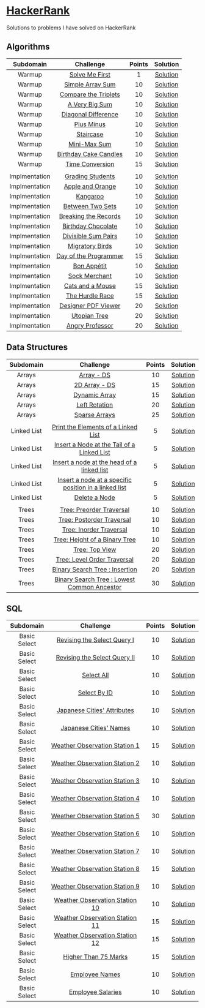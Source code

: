 # [HackerRank](https://www.hackerrank.com)

Solutions to problems I have solved on HackerRank


## Algorithms ##

| Subdomain | Challenge | Points | Solution |
|:---------:|:---------:|:------:|:--------:|
|Warmup| [Solve Me First](https://www.hackerrank.com/challenges/solve-me-first) | 1 |  [Solution](https://github.com/tang68/HackerRank-Solutions/blob/master/Algorithms/Warmup/Solve%20Me%20First/Solution.java) |
|Warmup| [Simple Array Sum](https://www.hackerrank.com/challenges/simple-array-sum) |10  |  [Solution](https://github.com/tang68/HackerRank-Solutions/blob/master/Algorithms/Warmup/Simple%20Array%20Sum/Solution.java) |
|Warmup| [Compare the Triplets ](https://www.hackerrank.com/challenges/compare-the-triplets) | 10 |  [Solution](https://github.com/tang68/HackerRank-Solutions/blob/master/Algorithms/Warmup/Compare%20the%20Triplets/Solution.java) |
|Warmup| [A Very Big Sum](https://www.hackerrank.com/challenges/a-very-big-sum) | 10 |  [Solution](https://github.com/tang68/HackerRank-Solutions/blob/master/Algorithms/Warmup/A%20Very%20Big%20Sum/Solution.java) |
|Warmup| [Diagonal Difference](https://www.hackerrank.com/challenges/diagonal-difference) | 10 |  [Solution](https://github.com/tang68/HackerRank-Solutions/blob/master/Algorithms/Warmup/Diagonal%20Difference/Solution.java) |
|Warmup| [Plus Minus](https://www.hackerrank.com/challenges/plus-minus) | 10 |  [Solution](https://github.com/tang68/HackerRank-Solutions/blob/master/Algorithms/Warmup/Plus%20Minus/Solution.java) |
|Warmup| [Staircase](https://www.hackerrank.com/challenges/staircase) | 10 |  [Solution](https://github.com/tang68/HackerRank-Solutions/blob/master/Algorithms/Warmup/Staircase/Solution.java) |
|Warmup| [Mini-Max Sum](https://www.hackerrank.com/challenges/mini-max-sum) | 10 |  [Solution](https://github.com/tang68/HackerRank-Solutions/blob/master/Algorithms/Warmup/Mini-Max%20Sum/Solution.java) |
|Warmup| [Birthday Cake Candles](https://www.hackerrank.com/challenges/birthday-cake-candles) | 10 |  [Solution](https://github.com/tang68/HackerRank-Solutions/blob/master/Algorithms/Warmup/Birthday%20Cake%20Candles/Solution.java) |
| Warmup    |[Time Conversion](https://www.hackerrank.com/challenges/time-conversion)|15|    [Solution](https://github.com/tang68/HackerRank-Solutions/blob/master/Algorithms/Warmup/Time%20Conversion/Solution.java)    |
| | | | |
|Implmentation| [Grading Students](https://www.hackerrank.com/challenges/grading) | 10 | [Solution](https://github.com/tang68/HackerRank-Solutions/blob/master/Algorithms/Implementation/Grading%20Students/Solution.java)|
|Implmentation| [Apple and Orange](https://www.hackerrank.com/challenges/apple-and-orange) | 10 | [Solution](https://github.com/tang68/HackerRank-Solutions/blob/master/Algorithms/Implementation/Apple%20and%20Orange/Solution.java)|
|Implmentation| [Kangaroo](https://www.hackerrank.com/challenges/kangaroo) | 10 | [Solution](https://github.com/tang68/HackerRank-Solutions/blob/master/Algorithms/Implementation/Kangaroo/Solution.java)|
|Implmentation| [Between Two Sets](https://www.hackerrank.com/challenges/between-two-sets) | 10 | [Solution](https://github.com/tang68/HackerRank-Solutions/blob/master/Algorithms/Implementation/Between%20Two%20Sets/Solution.java)|
|Implmentation| [Breaking the Records](https://www.hackerrank.com/challenges/breaking-best-and-worst-records) | 10 | [Solution](https://github.com/tang68/HackerRank-Solutions/blob/master/Algorithms/Implementation/Breaking%20the%20Records/Solution.java)|
|Implmentation| [Birthday Chocolate](https://www.hackerrank.com/challenges/the-birthday-bar) | 10 | [Solution](https://github.com/tang68/HackerRank-Solutions/blob/master/Algorithms/Implementation/Birthday%20Chocolate/Solution.java)|
|Implmentation| [Divisible Sum Pairs](https://www.hackerrank.com/challenges/divisible-sum-pairs) | 10 | [Solution](https://github.com/tang68/HackerRank-Solutions/blob/master/Algorithms/Implementation/Divisible%20Sum%20Pairs/Solution.java)|
|Implmentation| [Migratory Birds](https://www.hackerrank.com/challenges/migratory-birds) | 10 | [Solution](https://github.com/tang68/HackerRank-Solutions/blob/master/Algorithms/Implementation/Migratory%20Birds/Solution.java)|
|Implmentation| [Day of the Programmer](https://www.hackerrank.com/challenges/day-of-the-programmer) | 15 | [Solution](https://github.com/tang68/HackerRank-Solutions/blob/master/Algorithms/Implementation/Day%20of%20the%20Programmer/Solution.java)|
|Implmentation| [Bon Appétit](https://www.hackerrank.com/challenges/bon-appetit) | 10 | [Solution](https://github.com/tang68/HackerRank-Solutions/blob/master/Algorithms/Implementation/Bon%20App-tit/Solution.java)|
|Implmentation| [Sock Merchant ](https://www.hackerrank.com/challenges/sock-merchant) | 10 | [Solution](https://github.com/tang68/HackerRank-Solutions/blob/master/Algorithms/Implementation/Sock%20Merchant/Solution.java)|
|Implmentation| [Cats and a Mouse](https://www.hackerrank.com/challenges/cats-and-a-mouse) | 15 | [Solution](https://github.com/tang68/HackerRank-Solutions/blob/master/Algorithms/Implementation/Cats%20and%20a%20Mouse/Solution.java)|
|Implmentation| [The Hurdle Race](https://www.hackerrank.com/challenges/the-hurdle-race) | 15 | [Solution](https://github.com/tang68/HackerRank-Solutions/blob/master/Algorithms/Implementation/The%20Hurdle%20Race/Solution.java)|
|Implmentation| [Designer PDF Viewer](https://www.hackerrank.com/challenges/designer-pdf-viewer) | 20 | [Solution](https://github.com/tang68/HackerRank-Solutions/blob/master/Algorithms/Implementation/Designer%20PDF%20Viewer/Solution.java)|
|Implmentation| [Utopian Tree](https://www.hackerrank.com/challenges/utopian-tree) | 20 | [Solution](https://github.com/tang68/HackerRank-Solutions/blob/master/Algorithms/Implementation/Utopian%20Tree/Solution.java)|
|Implmentation| [Angry Professor ](https://www.hackerrank.com/challenges/angry-professor) | 20 | [Solution](https://github.com/tang68/HackerRank-Solutions/blob/master/Algorithms/Implementation/Angry%20Professor/Solution.java)|





## Data Structures ##

| Subdomain | Challenge | Points | Solution |
|:---------:|:---------:|:------:|:--------:|
|Arrays| [Array - DS](https://www.hackerrank.com/challenges/arrays-ds) | 10 | [Solution](https://github.com/tang68/HackerRank-Solutions/blob/master/Data%20Structures/Arrays/Arrays%20-%20DS/Solution.java)|
| Arrays  | [2D Array - DS](https://www.hackerrank.com/challenges/2d-array)   |  15 | [Solution](https://github.com/tang68/HackerRank-Solutions/blob/master/Data%20Structures/Arrays/2D%20Array%20-%20DS/Solution.java)  |
| Arrays  | [Dynamic Array](https://www.hackerrank.com/challenges/dynamic-array)  | 15  | [Solution](https://github.com/tang68/HackerRank-Solutions/blob/master/Data%20Structures/Arrays/Dynamic%20Array/Solution.java)  |
| Arrays | [Left Rotation](https://www.hackerrank.com/challenges/array-left-rotation)  | 20  | [Solution](https://github.com/tang68/HackerRank-Solutions/blob/master/Data%20Structures/Arrays/Left%20Rotation/Solution.java)  |
| Arrays  |[Sparse Arrays](https://www.hackerrank.com/challenges/sparse-arrays)  | 25 | [Solution](https://github.com/tang68/HackerRank-Solutions/blob/master/Data%20Structures/Arrays/Sparse%20Array/Solution.java)  |
|   |   |   |   |
| Linked List | [Print the Elements of a Linked List](https://www.hackerrank.com/challenges/print-the-elements-of-a-linked-list)  | 5  |  [Solution](https://github.com/tang68/HackerRank-Solutions/blob/master/Data%20Structures/Linked%20List/Print%20the%20Elements%20of%20a%20Linked%20List/Solution.java) |
| Linked List  |[Insert a Node at the Tail of a Linked List](https://www.hackerrank.com/challenges/insert-a-node-at-the-tail-of-a-linked-list)   |  5 | [Solution](https://github.com/tang68/HackerRank-Solutions/blob/master/Data%20Structures/Linked%20List/Insert%20a%20Node%20at%20the%20Tail%20of%20a%20Linked%20List/Solution.java)  |
| Linked List  | [Insert a node at the head of a linked list](https://www.hackerrank.com/challenges/insert-a-node-at-the-head-of-a-linked-list)  | 5  | [Solution](https://github.com/tang68/HackerRank-Solutions/blob/master/Data%20Structures/Linked%20List/Insert%20a%20node%20at%20the%20head%20of%20a%20linked%20list/Solution.java)  |
| Linked List  | [Insert a node at a specific position in a linked list](https://www.hackerrank.com/challenges/insert-a-node-at-a-specific-position-in-a-linked-list)  | 5  | [Solution](https://github.com/tang68/HackerRank-Solutions/blob/master/Data%20Structures/Linked%20List/Insert%20a%20node%20at%20a%20specific%20position%20in%20a%20linked%20list/Solution.java)  |
| Linked List  | [Delete a Node](https://www.hackerrank.com/challenges/delete-a-node-from-a-linked-list)  | 5  | [Solution](https://github.com/tang68/HackerRank-Solutions/blob/master/Data%20Structures/Linked%20List/Delete%20a%20Node/Solution.java)  |
| | | | |
| Trees  | [Tree: Preorder Traversal](https://www.hackerrank.com/challenges/tree-preorder-traversal)  | 10  | [Solution](https://github.com/tang68/HackerRank-Solutions/blob/master/Data%20Structures/Trees/Tree-%20Preorder%20Traversal/Solution.java)  |
| Trees  | [Tree: Postorder Traversal](https://www.hackerrank.com/challenges/tree-postorder-traversal)  | 10  | [Solution](https://github.com/tang68/HackerRank-Solutions/blob/master/Data%20Structures/Trees/Tree-%20Post-%20order%20Traversal/Solution.java)  |
| Trees  | [Tree: Inorder Traversal](https://www.hackerrank.com/challenges/tree-inorder-traversal)  | 10  | [Solution](https://github.com/tang68/HackerRank-Solutions/tree/master/Data%20Structures/Trees/Tree-%20Inorder%20Traversal)  |
| Trees  | [Tree: Height of a Binary Tree](https://www.hackerrank.com/challenges/tree-height-of-a-binary-tree)  | 10  | [Solution](https://github.com/tang68/HackerRank-Solutions/blob/master/Data%20Structures/Trees/Tree-%20Height%20of%20a%20Binary%20Tree/%20Solution.java)  |
| Trees  | [Tree: Top View](https://www.hackerrank.com/challenges/tree-top-view)  | 20  | [Solution](https://github.com/tang68/HackerRank-Solutions/blob/master/Data%20Structures/Trees/Tree%20-%20Top%20View/Solution.java)  |
| Trees  | [Tree: Level Order Traversal](https://www.hackerrank.com/challenges/tree-level-order-traversal)  |  20 | [Solution](https://github.com/tang68/HackerRank-Solutions/blob/master/Data%20Structures/Trees/Tree-%20Level%20Order%20Traversal/Solution.java)  |
| Trees  | [Binary Search Tree : Insertion](https://www.hackerrank.com/challenges/binary-search-tree-insertion)  | 20  | [Solution](https://github.com/tang68/HackerRank-Solutions/blob/master/Data%20Structures/Trees/Binary%20Search%20Tree%20-%20Insertion/Solution.java)  |
| Trees  | [Binary Search Tree : Lowest Common Ancestor](https://www.hackerrank.com/challenges/binary-search-tree-lowest-common-ancestor)  | 30  | [Solution](https://github.com/tang68/HackerRank-Solutions/blob/master/Data%20Structures/Trees/Binary%20Search%20Tree%20-%20Lowest%20Common%20Ancestor/Solution.java)  |



## SQL ##

| Subdomain | Challenge | Points | Solution |
|:---------:|:---------:|:------:|:--------:|
| Basic Select  | [Revising the Select Query I](https://www.hackerrank.com/challenges/revising-the-select-query)  | 10  | [Solution]()  |
| Basic Select  | [Revising the Select Query II](https://www.hackerrank.com/challenges/revising-the-select-query-2)  |  10 | [Solution]()  |
| Basic Select  | [Select All](https://www.hackerrank.com/challenges/select-all-sql)  |  10 | [Solution]()  |
| Basic Select  | [Select By ID](https://www.hackerrank.com/challenges/select-by-id)  | 10  | [Solution]()  |
| Basic Select  | [Japanese Cities' Attributes](https://www.hackerrank.com/challenges/japanese-cities-attributes)  | 10  | [Solution]()  |
| Basic Select  | [Japanese Cities' Names](https://www.hackerrank.com/challenges/japanese-cities-name)  | 10  | [Solution]()  |
| Basic Select  | [Weather Observation Station 1](https://www.hackerrank.com/challenges/weather-observation-station-1)  |  15 | [Solution]()  |
| Basic Select  | [Weather Observation Station 2](https://www.hackerrank.com/challenges/weather-observation-station-2)  | 10  | [Solution]()  |
| Basic Select  | [Weather Observation Station 3](https://www.hackerrank.com/challenges/weather-observation-station-3)  | 10  | [Solution]()  |
| Basic Select  | [Weather Observation Station 4](https://www.hackerrank.com/challenges/weather-observation-station-4)  |  10 | [Solution]()  |
| Basic Select  | [Weather Observation Station 5](https://www.hackerrank.com/challenges/weather-observation-station-5)  | 30  | [Solution]()  |
| Basic Select  | [Weather Observation Station 6](https://www.hackerrank.com/challenges/weather-observation-station-6)  |  10 | [Solution]()  |
| Basic Select  | [Weather Observation Station 7](https://www.hackerrank.com/challenges/weather-observation-station-7)  | 10  | [Solution]()  |
| Basic Select  | [Weather Observation Station 8](https://www.hackerrank.com/challenges/weather-observation-station-8)  | 15  | [Solution]()  |
| Basic Select  | [Weather Observation Station 9](https://www.hackerrank.com/challenges/weather-observation-station-9)  | 10  | [Solution]()  |
| Basic Select  | [Weather Observation Station 10](https://www.hackerrank.com/challenges/weather-observation-station-10)  | 10  | [Solution]()  |
| Basic Select  | [Weather Observation Station 11](https://www.hackerrank.com/challenges/weather-observation-station-11)  | 15  | [Solution]()  |
| Basic Select  | [Weather Observation Station 12](https://www.hackerrank.com/challenges/weather-observation-station-12)  | 15  | [Solution]()  |
| Basic Select  | [Higher Than 75 Marks](https://www.hackerrank.com/challenges/more-than-75-marks)  | 15  | [Solution]()  |
| Basic Select  | [Employee Names](https://www.hackerrank.com/challenges/name-of-employees)  | 10  | [Solution]()  |
| Basic Select  | [Employee Salaries](https://www.hackerrank.com/challenges/salary-of-employees)  | 10  | [Solution]()  |



